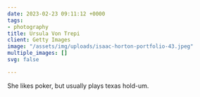 ```yaml
---
date: 2023-02-23 09:11:12 +0000
tags:
- photography
title: Ursula Von Trepi
client: Getty Images
image: "/assets/img/uploads/isaac-horton-portfolio-43.jpeg"
multiple_images: []
svg: false

---
```

She likes poker, but usually plays texas hold-um.